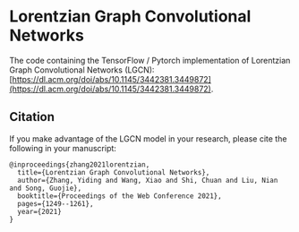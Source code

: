 # Lorentzian Graph Convolutional Networks
The code containing the TensorFlow / Pytorch implementation of Lorentzian Graph Convolutional Networks (LGCN): [https://dl.acm.org/doi/abs/10.1145/3442381.3449872](https://dl.acm.org/doi/abs/10.1145/3442381.3449872).

## Citation
If you make advantage of the LGCN model in your research, please cite the following in your manuscript:
```
@inproceedings{zhang2021lorentzian,
  title={Lorentzian Graph Convolutional Networks},
  author={Zhang, Yiding and Wang, Xiao and Shi, Chuan and Liu, Nian and Song, Guojie},
  booktitle={Proceedings of the Web Conference 2021},
  pages={1249--1261},
  year={2021}
}
```